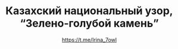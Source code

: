 ---
title: Казахский национальный узор, “Зелено-голубой камень”
description: Значок или магнит. 32 мм, ручная работа
author: https://t.me/Irina_7owl
cost: 3000₸
---